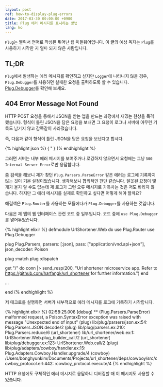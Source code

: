 ```yaml
---
layout: post
ref: how-to-display-plug-errors
date: 2017-03-30 00:00:00 +0900
title: Plug 에러 메시지를 표시하는 방법
lang: ko
---
```


`Plug`는 엘릭서 언어로 작성된 뛰어난 웹 미들웨어입니다. 이 글의 예상 독자는 `Plug`를 사용하기 시작한 지 얼마 되지 않은 사람입니다.

## TL;DR

`Plug`에서 발생하는 에러 메시지를 확인하고 싶지만 `Logger`에 나타나지 않을 경우, `Plug.Debugger`를 사용하면 실패한 요청을 출력하도록 할 수 있습니다. [Plug.Debugger](https://hexdocs.pm/plug/Plug.Debugger.html#content)를 확인해 보세요.

## 404 Error Message Not Found

HTTP POST 요청을 통해서 JSON을 받는 앱을 만드는 과정에서 재밌는 현상을 목격했습니다. 형식이 틀린 JSON을 담은 요청을 보내면 그 요청이 로그나 서버에 아무런 기록도 남기지 않고 감쪽같이 사라졌습니다.

즉, 다음과 같이 형식이 틀린 JSON을 담은 요청을 보낸다고 합시다.

{% highlight json %}
{
  "
}
{% endhighlight %}

그러면 서버는 내부 에러 메시지를 보여주거나 로깅하지 않으면서 요청에는 그냥 `500 Internal Server Error`로만 응답합니다.

좀 검색을 해보니 제가 찾던 `Plug.Parsers.ParseError` 같은 에러는 로그에 기록하지 않는 것이 기본 설정이었습니다. 생각해보니 합리적인 판단 같습니다. 잘못된 요청이 몇 개가 올지 알 수도 없는데 제 로그가 그런 오류 메시지로 가득차는 것은 저도 바라지 않습니다. 하지만 그 에러 메시지를 실제로 확인하고 싶다면 어떻게 해야 할까요?

해결책은  `Plug.Router`를 사용하는 모듈에다가 `Plug.Debugger`를 사용하는 것입니다.

다음은 제 앱의 웹 인터페이스 관련 코드 중 일부입니다. 코드 중에 `use Plug.Debugger`를 넣어두었습니다.

{% highlight elixir %}
defmodule UrlShortener.Web do
  use Plug.Router
  use Plug.Debugger

  plug Plug.Parsers, parsers: [:json],
                     pass: ["application/vnd.api+json"],
                     json_decoder: Poison

  plug :match
  plug :dispatch

  get "/" do
    conn
    |> send_resp(200, "Url shortener microservice app. Refer to https://github.com/harfangk/url_shortener for further information.")
  end

  ...
  
end
{% endhighlight %}

저 매크로를 실행하면 서버가 내부적으로 에러 메시지를 로그에 기록하기 시작합니다.

{% highlight elixir %}
02:58:25.008 [debug] ** (Plug.Parsers.ParseError) malformed request, a Poison.SyntaxError exception was raised with message "Unexpected end of input"
    (plug) lib/plug/parsers/json.ex:54: Plug.Parsers.JSON.decode/2
    (plug) lib/plug/parsers.ex:210: Plug.Parsers.reduce/6
    (url_shortener) lib/url_shortener/web.ex:1: UrlShortener.Web.plug_builder_call/2
    (url_shortener) lib/plug/debugger.ex:123: UrlShortener.Web.call/2
    (plug) lib/plug/adapters/cowboy/handler.ex:15: Plug.Adapters.Cowboy.Handler.upgrade/4
    (cowboy) /Users/bonghyunkim/Documents/Projects/url_shortener/deps/cowboy/src/cowboy_protocol.erl:442: :cowboy_protocol.execute/4
{% endhighlight %}

HTTP 요청에도 구체적인 에러 메시지로 응답하니 디버깅할 때 이 메시지도 사용할 수 있습니다.
